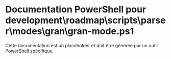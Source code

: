 # Documentation PowerShell pour development\roadmap\scripts\parser\modes\gran\gran-mode.ps1

Cette documentation est un placeholder et doit être générée par un outil PowerShell spécifique.
